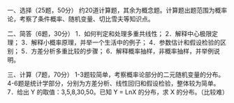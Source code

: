 一、选择（25题，50分）
 约20道计算题，其余为概念题。计算题出题范围为概率论，考察了条件概率、随机变量、切比雪夫等知识点。
 ​

 二、简答（6题，30分）
 1．如何判定和处理多重共线性；
 2．解释中心极限定理；
 3．解释小概率原理，并举一个生活中的例子；
 4．参数估计和假设检验的区别；
 5．方差分析多重比较的步骤；
 6．解释概率抽样，非概率抽样，并举例说明。
 ​

 三、计算（7题，70分）
 1-3题较简单，考察概率论部分的二元随机变量的分布。
 4-6题是统计学部分，分别为方差分析、线性回归和假设检验，整体较为简单。
 7．给出 Y 的取值：3,5,8,30,50。已知 Y = LnX 的分布，求 X 的分布。（比较难）
 